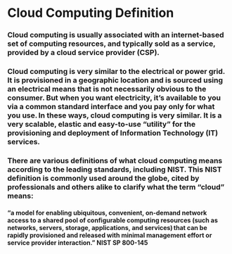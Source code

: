 # Cloud Computing Definition

### Cloud computing is usually associated with an internet-based set of computing resources, and typically sold as a service, provided by a cloud service provider (CSP). 

### Cloud computing is very similar to the electrical or power grid. It is provisioned in a geographic location and is sourced using an electrical means that is not necessarily obvious to the consumer. But when you want electricity, it’s available to you via a common standard interface and you pay only for what you use. In these ways, cloud computing is very similar. It is a very scalable, elastic and easy-to-use “utility” for the provisioning and deployment of Information Technology (IT) services.  

### There are various definitions of what cloud computing means according to the leading standards, including NIST. This NIST definition is commonly used around the globe, cited by professionals and others alike to clarify what the term “cloud” means:  

#### “a model for enabling ubiquitous, convenient, on-demand network access to a shared pool of configurable computing resources (such as networks, servers, storage, applications, and services) that can be rapidly provisioned and released with minimal management effort or service provider interaction.” NIST SP 800-145 

